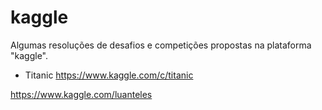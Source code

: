 # kaggle

Algumas resoluções de desafios e competições propostas na plataforma "kaggle".

- Titanic https://www.kaggle.com/c/titanic



https://www.kaggle.com/luanteles
